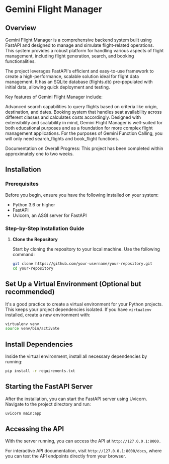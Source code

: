 # Gemini Flight Manager

## Overview
Gemini Flight Manager is a comprehensive backend system built using FastAPI and designed to manage and simulate flight-related operations. This system provides a robust platform for handling various aspects of flight management, including flight generation, search, and booking functionalities.

The project leverages FastAPI's efficient and easy-to-use framework to create a high-performance, scalable solution ideal for flight data management. It has an SQLite database (flights.db) pre-populated with initial data, allowing quick deployment and testing.

Key features of Gemini Flight Manager include:

Advanced search capabilities to query flights based on criteria like origin, destination, and dates.
Booking system that handles seat availability across different classes and calculates costs accordingly.
Designed with extensibility and scalability in mind, Gemini Flight Manager is well-suited for both educational purposes and as a foundation for more complex flight management applications.
For the purposes of Gemini Function Calling, you will only need search_flights and book_flight functions.

Documentation on Overall Progress:
This project has been completed within approximately one to two weeks.
## Installation

### Prerequisites
Before you begin, ensure you have the following installed on your system:
- Python 3.6 or higher
- FastAPI
- Uvicorn, an ASGI server for FastAPI

### Step-by-Step Installation Guide

1. **Clone the Repository**
   
   Start by cloning the repository to your local machine. Use the following command:
   ```bash
   git clone https://github.com/your-username/your-repository.git
   cd your-repository

## Set Up a Virtual Environment (Optional but recommended)

It's a good practice to create a virtual environment for your Python projects. This keeps your project dependencies isolated. If you have `virtualenv` installed, create a new environment with:

```bash
virtualenv venv
source venv/bin/activate
```

## Install Dependencies
Inside the virtual environment, install all necessary dependencies by running:
```bash
pip install -r requirements.txt
```

## Starting the FastAPI Server

After the installation, you can start the FastAPI server using Uvicorn. Navigate to the project directory and run:

```bash
uvicorn main:app
```

## Accessing the API
With the server running, you can access the API at `http://127.0.0.1:8000.`

For interactive API documentation, visit `http://127.0.0.1:8000/docs`, where you can test the API endpoints directly from your browser.
